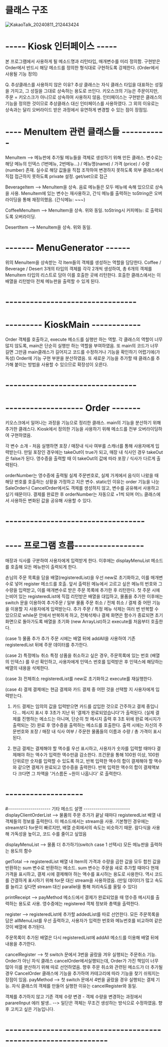 # 클래스 구조
![KakaoTalk_20240811_212443424](https://github.com/user-attachments/assets/5c801474-5058-4372-8c48-8c7f43f22b1a)

# ----- Kiosk 인터페이스 -----
본 프로그램에서 사용하게 될 메소드명과 리턴타입, 매개변수를 미리 정의함.
구현받은 Order에서 반드시 해당 메소드를 정의한 형식대로 구현하도록 강제한다. (Order에서 사용될 기능 정의)

Q. 추상클래스를 사용하지 않은 이유?
추상 클래스는 자식 클래스 타입을 대표하는 성질을 가지고, 그 성질을 그대로 상속하는 용도로 쓰인다.
키오스크의 기능은 주문이지만, 주문 = 키오스크가 아니므로 상속하여 사용하지 않음.
인터페이스는 구현받은 클래스의 기능을 정의한 것이므로 추상클래스 대신 인터페이스를 사용하였다.
그 외의 이유로는 상속과는 달리 오버라이드 받은 과정에서 유연하게 변경할 수 있는 점이 장점임.



# ---- MenuItem 관련 클래스들 -----------

MenuItem --> 메뉴판에 추가될 메뉴들을 객체로 생성하기 위해 만든 클래스.
변수로는 해당 메뉴의 인덱스 (1번메뉴, 2번메뉴...) / 메뉴명(name) / 가격 (price) / 수량 (number) 존재.
실수로 해당 값들을 직접 조작하여 변경하지 못하도록 외부 클래스에서 직접 접근하지 못하도록 private 설정. get/set으로 접근

BeverageItem --> MenuItem을 상속. 
음료 메뉴들은 모두 메뉴에 속해 있으므로 상속을 사용. MenuItem에 있는 변수는 재사용하고, 간식 메뉴를 출력하는 toString은 오버라이딩을 통해 재정의했음. (간식메뉴: ~~~)

CoffeeMenuItem --> MenuItem을 상속.
위와 동일. toString시 커피메뉴: 로 출력되도록 오버라이딩.

DesertItem --> MenuItem을 상속.
위와 동일.


# ------- MenuGenerator ------

위의 MenuItem을 상속받는 각 Item들의 객체를 생성하는 역할을 담당한다.
Coffee / Beverage / Desert 3개의 타입의 객체를 각각 2개씩 생성하여, 총 6개의 객체를
MenuItem 타입의 리스트로 담아 이를 호출한 곳에 리턴한다.
호출한 클래스에서는 이 배열을 리턴받아 전체 메뉴판을 출력할 수 있게 된다.

# --------------------------------


# --------- KioskMain ------------
Order 객체를 호출하고, execute 메소드를 실행만 하는 역할. 각 클래스의 역할이 너무 많지 않도록,
main은 단순히 실행만 하는 역할을 부여하였음. 또 main의 코드가 너무 길면 그만큼 main클래스가
길어지고 코드를 수정하거나 기능을 확인하기 어렵기에(가독성) Order에 기능 구현 부분을 분산하였음.
또 새로운 기능을 추가할 때 클래스를 추가해 붙이는 방법을 사용할 수 있으므로 확장성이 오른다.
# --------------------------------


# ------------------- Order -------
키오스크에서 일어나는 과정을 기능으로 정리한 클래스. main의 기능을 분산하기 위해 추가한 클래스다.
Kiosk에서 정의한 기능을 사용하기 위해 메소드를 전부 오버라이딩하여 구현하였음.

각 변수 소개 - 처음 실행하면 포장 / 매장내 식사 여부를 스캐너를 통해 사용자에게 입력받는다.
만일 포장인 경우에는 takeOut이 true가 되고, 매장 내 식사인 경우 takeOut은 false가 된다.
영수증을 출력할 때 이 takeOut의 값에 따라 포장 / 식사가 다르게 출력된다.

orderNumber는 영수증에 출력될 실제 주문번호로, 실제 가게에서 음식이 나왔을 때 해당 번호를 호출하는
상황을 가정하고 지은 변수.
static인 이유는 order 기능을 나눈 SaleOrder나 CancelOrder에서도 객체를 생성하지 않고, 변수를 공유해서
사용하고 싶기 때문이다. 결제를 완료한 후 orderNumber는 자동으로 +1씩 되며 어느 클래스에서 사용하든
변화된 값을 공유해 사용할 수 있다.

# ----------------------------------

# ---- 프로그램 흐름-----------------

매장과 식사를 구분하여 사용자에게 입력받게 한다.
이후에는 displayMenuList 메소드를 호출해 모든 메뉴판이 출력되게 한다.

손님의 주문 목록을 담을 배열(registeredList)을 우선 new로 초기화하고, 이를 매개변수로 넣어 register 메소드를 호출.
앞서 출력된 메뉴에서 고르고 싶은 메뉴의 번호와 그 수량을 입력받고, 이를 매개변수로 받은 주문 목록에
추가한 후 리턴한다. 첫 주문 시에는비어 있는 registeredList에 직접 리턴받은 배열을 대입하고,
물품을 추가한 이후에는 switch 문을 이용하여 추가주문 / 일부 물품 주문 취소 / 전체 취소 / 결제
중 어떤 기능을 이용할 지 사용자에게 입력받는다. 
추가 주문 / 특정 메뉴 삭제는 여러 번 반복할 수 있으므로 while문 안에서 반복하게 하고,
전체삭제나 결제 화면은 함수가 종료되면 초기 화면으로 돌아가도록 배열을 초기화 (new ArrayList)하고
execute를 처음부터 호출한다.

(case 1) 물품 추가
추가 주문 시에는 배열 뒤에 addAll을 사용하여 기존 registeredList 뒤에 주문 데이터를 추가한다.

(case 2) 특정메뉴 취소
특정 상품을 취소하고 싶은 경우, 주문목록에 있는 번호 (배열의 인덱스) 를 우선 확인하고,
사용자에게 인덱스 번호를 입력받은 후 인덱스에 해당하는 배열의 내용을 삭제한다.

(case 3) 전체취소
registeredList를 new로 초기화하고 execute를 재실행한다.

(case 4) 결제
결제에는 현금 결제와 카드 결제 중 어떤 것을 선택할 지 사용자에게 입력받는다.

1) 카드 결제는 임의의 값을 입력받으면 카드를 삽입한 것으로 간주하고 결제 중입니다... 메시지 표시 후
3초가 지난 뒤 '결제가 완료되었습니다'가 출력된다.
(실제 결제를 진행하는 메소드는 아니며, 단순히 첫 메시지 출력 후 3초 뒤에 완료 메시지가 출력되는 것)
완료 후 영수증을 출력하는 메소드를 호출한다. 
출력 시에는 자신의 주문번호와 포장 / 매장 내 식사 여부 / 주문한 물품들의 이름과 수량 / 총 가격이 표시된다.

2) 현금 결제는 결제해야 할 액수를 우선 표시하고, 사용자가 숫자를 입력할 때마다
결제해야 하는 액수가 입력한 액수만큼 감소한다.
조건문을 통해 100원 이상, 100원 단위로만 숫자를 입력할 수 있도록 하고,
반복 입력한 액수의 합이 결제해야 할 액수와 같으면 결제가 완료되고 영수증을 출력한다.
반복 입력한 액수의 합이 결제액보다 크다면 그 차액을 '거스름돈 ~원이 나옵니다' 로 출력한다.

# -------------------


#--------------------- 기타 메소드 설명 -----------------------
displayClientOrderList -->
물품의 주문 추가가 끝날 때마다 registeredList 배열 내 객체들의 정보를 출력한다.
이 메소드에서는 stream을 사용. 기본형인 경우에는 stream보다 for문이 빠르지만,
배열 순회에서의 속도는 비슷하기 때문. 람다식을 사용해 가독성을 높이고, 코드 수를 줄이고 싶었음

displayMenuList --> 물품 더 추가하기(switch case 1 선택시) 모든 메뉴판을 출력하는 용도의 함수

getTotal --> registeredList 배열 내 Item의 가격과 수량을 곱한 값을 모두 합친 값을 반환하는 sum 변수로 반환하는 메소드.
sum 변수는 주문을 새로 추가할 때마다 현재 가격을 표시하고, 결제 시에 결제해야 하는 액수를 표시하는
용도로 사용한다. 역시 코드를 간결하게 표시하기 위해 for문 대신 stream을 사용하였음.
(만일 데이터가 많고 속도를 늘리고 싶다면 stream 대신 parallel을 통해 처리속도를 올릴 수 있다)

printReceipt --> payMethod 메소드에서 결제가 완료되었을 때 영수증 메시지를 출력하는 용도로 사용.
영수증에는 registered 객체 정보와 총액을 출력한다.

register --> registeredList에 추가할 addedList를 따로 선언한다.
모든 주문목록을 담은 allMenuList를 우선 출력하고, 사용자가 입력한 번호와 메뉴번호를 비교하여
같은 것이 배열에 추가된다.

주문목록이 추가된 배열은 다시 registeredList에 addAll 메소드를 이용해 배열 뒤에 내용을 추가한다.

cancelRegister --> 첫 switch 문에서 3번을 골랐을 겨우 실행되는 주문취소 기능.
Order가 아닌 자식 클래스 cancelOrder에서실행되는데, Order가 가진 책임이 너무 많아
이를 분산하기 위해 따로 선언하였음. 향후 주문 취소와 관련된 메소드가 더 추가될 경우 CancelOrder
클래스에 기능을 추가하여 카테고리에 따라 기능을 찾기 쉬워지는 장점이 있음.
payMethod --> 첫 switch 문에서 4번을 골랐을 경우 실행되는 결제 기능.
자식 클래스의 객체를 만들어 실행한 이유는 cancelRegister와 동일.

객체를 추가하지 않고 기존 객체 수량 변경 - 객체 수량을 변경하는 과정에서 pararelInput 에러 발생..
 --> 일단은 객체는 무조건 생성하는 방식으로 수정하였음. 향후 고치고 싶은 기능입니다.


# ---------------------------------------------------------------
